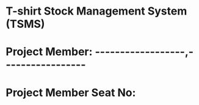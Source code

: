 # T-shirt Stock Management System (TSMS)

# Project Member: ------------------,-----------------

# Project Member Seat No: 


